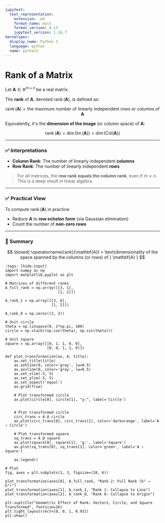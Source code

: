 ```yaml
---
jupytext:
  text_representation:
    extension: .md
    format_name: myst
    format_version: 0.13
    jupytext_version: 1.16.7
kernelspec:
  display_name: Python 3
  language: python
  name: python3
---
```


# Rank of a Matrix

Let $\mathbf{A} \in \mathbb{R}^{m \times n}$ be a real matrix.

The **rank** of $\mathbf{A}$, denoted $\operatorname{rank}(\mathbf{A})$, is defined as:

$$
\operatorname{rank}(\mathbf{A}) = \text{the maximum number of linearly independent rows or columns of } \mathbf{A}
$$

Equivalently, it's the **dimension of the image** (or column space) of $\mathbf{A}$:

$$
\operatorname{rank}(\mathbf{A}) = \dim(\operatorname{Im}(\mathbf{A})) = \dim(\text{Col}(\mathbf{A}))
$$

---

### ✅ Interpretations

* **Column Rank**: The number of linearly independent **columns**
* **Row Rank**: The number of linearly independent **rows**

> For all matrices, the **row rank equals the column rank**, even if $m \neq n$. This is a deep result in linear algebra.

---

### ✅ Practical View

To compute $\operatorname{rank}(\mathbf{A})$ in practice:

* Reduce $\mathbf{A}$ to **row echelon form** (via Gaussian elimination)
* Count the number of **non-zero rows**

---

### 🧠 Summary

$$
\boxed{
\operatorname{rank}(\mathbf{A}) = \text{dimensionality of the space spanned by the columns (or rows) of } \mathbf{A}
}
$$


```{code-cell} ipython3
:tags: [hide-input]
import numpy as np
import matplotlib.pyplot as plt

# Matrices of different ranks
A_full_rank = np.array([[3, 1],
                        [1, 2]])

A_rank_1 = np.array([[3, 6],
                     [1, 2]])

A_rank_0 = np.zeros((2, 2))

# Unit circle
theta = np.linspace(0, 2*np.pi, 100)
circle = np.stack((np.cos(theta), np.sin(theta)))

# Unit square
square = np.array([[0, 1, 1, 0, 0],
                   [0, 0, 1, 1, 0]])

def plot_transformation(ax, A, title):
    ax.set_title(title)
    ax.axhline(0, color='gray', lw=0.5)
    ax.axvline(0, color='gray', lw=0.5)
    ax.set_xlim(-5, 5)
    ax.set_ylim(-5, 5)
    ax.set_aspect('equal')
    ax.grid(True)

    # Plot transformed circle
    ax.plot(circle[0], circle[1], "y:", label='Circle')


    # Plot transformed circle
    circ_trans = A @ circle
    ax.plot(circ_trans[0], circ_trans[1], color='darkorange', label='A ∘ Circle')

    # Plot transformed square
    sq_trans = A @ square
    ax.plot(square[0], square[1], 'g:', label='Square')
    ax.plot(sq_trans[0], sq_trans[1], color='green', label='A ∘ Square')

    ax.legend()

# Plot
fig, axes = plt.subplots(1, 3, figsize=(18, 6))

plot_transformation(axes[0], A_full_rank, "Rank 2: Full Rank (ℝ² → ℝ²)")
plot_transformation(axes[1], A_rank_1, "Rank 1: Collapse to Line")
plot_transformation(axes[2], A_rank_0, "Rank 0: Collapse to Origin")

plt.suptitle("Geometric Effect of Rank: Vectors, Circle, and Square Transformed", fontsize=16)
plt.tight_layout(rect=[0, 0, 1, 0.93])
plt.show()
```